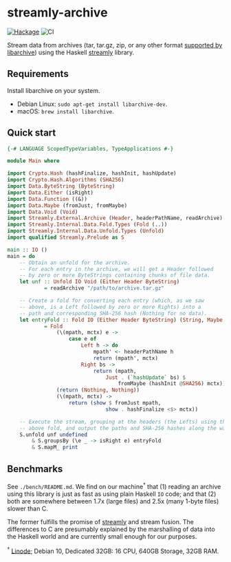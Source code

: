 # streamly-archive

[![Hackage](https://img.shields.io/hackage/v/streamly-archive.svg?style=flat)](https://hackage.haskell.org/package/streamly-archive)
![CI](https://github.com/shlok/streamly-archive/workflows/CI/badge.svg?branch=master)

Stream data from archives (tar, tar.gz, zip, or any other format [supported by libarchive](https://github.com/libarchive/libarchive/wiki/LibarchiveFormats)) using the Haskell [streamly](https://hackage.haskell.org/package/streamly) library.

## Requirements

Install libarchive on your system.

* Debian Linux: `sudo apt-get install libarchive-dev`.
* macOS: `brew install libarchive`.

## Quick start

```haskell
{-# LANGUAGE ScopedTypeVariables, TypeApplications #-}

module Main where

import Crypto.Hash (hashFinalize, hashInit, hashUpdate)
import Crypto.Hash.Algorithms (SHA256)
import Data.ByteString (ByteString)
import Data.Either (isRight)
import Data.Function ((&))
import Data.Maybe (fromJust, fromMaybe)
import Data.Void (Void)
import Streamly.External.Archive (Header, headerPathName, readArchive)
import Streamly.Internal.Data.Fold.Types (Fold (..))
import Streamly.Internal.Data.Unfold.Types (Unfold)
import qualified Streamly.Prelude as S

main :: IO ()
main = do
    -- Obtain an unfold for the archive.
    -- For each entry in the archive, we will get a Header followed
    -- by zero or more ByteStrings containing chunks of file data.
    let unf :: Unfold IO Void (Either Header ByteString)
            = readArchive "/path/to/archive.tar.gz"

    -- Create a fold for converting each entry (which, as we saw
    -- above, is a Left followed by zero or more Rights) into a
    -- path and corresponding SHA-256 hash (Nothing for no data).
    let entryFold :: Fold IO (Either Header ByteString) (String, Maybe String)
            = Fold
                (\(mpath, mctx) e ->
                    case e of
                        Left h -> do
                            mpath' <- headerPathName h
                            return (mpath', mctx)
                        Right bs ->
                            return (mpath,
                                Just . (`hashUpdate` bs) $
                                    fromMaybe (hashInit @SHA256) mctx))
                (return (Nothing, Nothing))
                (\(mpath, mctx) ->
                    return (show $ fromJust mpath,
                                show . hashFinalize <$> mctx))

    -- Execute the stream, grouping at the headers (the Lefts) using the
    -- above fold, and output the paths and SHA-256 hashes along the way.
    S.unfold unf undefined
        & S.groupsBy (\e _ -> isRight e) entryFold
        & S.mapM_ print
```

## Benchmarks

See `./bench/README.md`. We find on our machine<sup>†</sup> that (1) reading an archive using this library is just as fast as using plain Haskell `IO` code; and that (2) both are somewhere between 1.7x (large files) and 2.5x (many 1-byte files) slower than C.

The former fulfills the promise of [streamly](https://hackage.haskell.org/package/streamly) and stream fusion. The differences to C are presumably explained by the marshalling of data into the Haskell world and are currently small enough for our purposes.

<sup>†</sup> [Linode](https://linode.com); Debian 10, Dedicated 32GB: 16 CPU, 640GB Storage, 32GB RAM.
